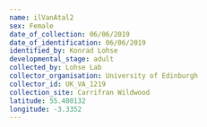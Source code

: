 ```yaml
---
name: ilVanAtal2
sex: Female
date_of_collection: 06/06/2019
date_of_identification: 06/06/2019
identified_by: Konrad Lohse
developmental_stage: adult
collected_by: Lohse Lab
collector_organisation: University of Edinburgh
collector_id: UK_VA_1219
collection_site: Carrifran Wildwood
latitude: 55.400132
longitude: -3.3352
---
```

